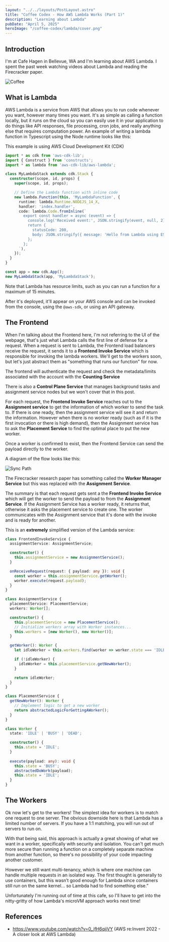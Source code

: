 ```yaml
---
layout: "../../layouts/PostLayout.astro"
title: "Coffee Codex - How AWS Lambda Works (Part 1)"
description: "Learning about Lambda"
pubDate: "April 5, 2025"
heroImage: "/coffee-codex/lambda/cover.png"
---
```


## Introduction
I'm at Cafe Hagen in Bellevue, WA and I'm learning about AWS Lambda. I spent the past week watching videos about Lambda and reading the Firecracker paper.

![Coffee](/coffee-codex/lambda/coffee.png)

## What is Lambda
AWS Lambda is a service from AWS that allows you to run code whenever you want, however many times you want. It's as simple as calling a function locally, but it runs on the cloud so you can easily use it in your application to do things like API responses, file processing, cron jobs, and really anything else that requires computation power. An example of writing a lambda function in Typescript using the Node runtime looks like this:

This example is using AWS Cloud Development Kit (CDK)

```typescript
import * as cdk from 'aws-cdk-lib';
import { Construct } from 'constructs';
import * as lambda from 'aws-cdk-lib/aws-lambda';

class MyLambdaStack extends cdk.Stack {
  constructor(scope, id, props) {
    super(scope, id, props);

    // Define the Lambda function with inline code
    new lambda.Function(this, 'MyLambdaFunction', {
      runtime: lambda.Runtime.NODEJS_14_X,
      handler: 'index.handler',
      code: lambda.Code.fromInline(`
        export const handler = async (event) => {
          console.log('Received event:', JSON.stringify(event, null, 2));
          return {
            statusCode: 200,
            body: JSON.stringify({ message: 'Hello from Lambda using ES modules!' }),
          };
        };
      `),
    });
  }
}

const app = new cdk.App();
new MyLambdaStack(app, 'MyLambdaStack');
```

Note that Lambda has resource limits, such as you can run a function for a maximum of 15 minutes.

After it's deployed, it'll appear on your AWS console and can be invoked from the console, using the `@aws-sdk`, or using an API gateway.

## The Frontend
When I'm talking about the Frontend here, I'm not referring to the UI of the webpage, that's just what Lambda calls the first line of defense for a request. When a request is sent to Lambda, the Frontend load balancers receive the request, it sends it to a **Frontend Invoke Service** which is responsible for invoking the lambda workers. We'll get to the workers soon, but let's just abstract them as "something that runs our function" for now. 

The frontend will authenticate the request and check the metadata/limits associated with the account with the **Counting Service**

There is also a **Control Plane Service** that manages background tasks and assignment service nodes but we won't cover that in this post.

For each request, the **Frontend Invoke Service** reaches out to the **Assignment service** to get the information of which worker to send the task to. If there is one ready, then the assignment service will see it and return the information. However when there is no worker ready (such as if it is the first invocation or there is high demand), then the Assignment service has to ask the **Placement Service** to find the optimal place to put the new worker. 

Once a worker is confirmed to exist, then the Frontend Service can send the payload directly to the worker.

A diagram of the flow looks like this:

![Sync Path](/coffee-codex/lambda/sync-path.png)

The Firecracker research paper has something called the **Worker Manager Service** but this was replaced with the **Assignment Service**.

The summary is that each request gets sent a the **Frontend Invoke Service** which will get the worker to send the payload to from the **Assignment Service**. If the Assignment Service has a worker ready, it returns that, otherwise it asks the placement service to create one. The worker communicates with the Assignment service that it's done with the invoke and is ready for another.

This is an **extremely** simplified version of the Lambda service:

```typescript
class FrontendInvokeService {
  assignmentService: AssignmentService;

  constructor() {
    this.assignmentService = new AssignmentService();
  }

  onReceiveRequest(request: { payload: any }): void {
    const worker = this.assignmentService.getWorker();
    worker.execute(request.payload);
  }
}

class AssignmentService {
  placementService: PlacementService;
  workers: Worker[];

  constructor() {
    this.placementService = new PlacementService();
    // Initialize workers array with Worker instances...
    this.workers = [new Worker(), new Worker()];
  }

  getWorker(): Worker {
    let idleWorker = this.workers.find(worker => worker.state === 'IDLE');

    if (!idleWorker) {
      idleWorker = this.placementService.getNewWorker();
    }

    return idleWorker;
  }
}

class PlacementService {
  getNewWorker(): Worker {
    // Implement logic to get a new worker
    return abstractedLogicForGettingAWorker();
  }
}

class Worker {
  state: 'IDLE' | 'BUSY' | 'DEAD';

  constructor() {
    this.state = 'IDLE';
  }
  
  execute(payload: any): void {
    this.state = 'BUSY';
    abstractedDoWork(payload);
    this.state = 'IDLE';
  }
}
```

## The Workers

Ok now let's get to the workers! The simplest idea for workers is to match one request to one server. The obvious downside here is that Lambda has a limited number of servers. If you have a 1:1 matching, you will run out of servers to run on.

With that being said, this approach is actually a great showing of what we want in a worker, specifically with security and isolation. You can't get much more secure than running a function on a completely separate machine from another function, so there's no possibility of your code impacting another customer.

However we still want multi-tenancy, which is where one machine can handle multiple requests in an isolated way. The first thought is generally to use containers, but this wasn’t good enough for Lambda since containers still run on the same kernel... so Lambda had to find something else.”

Unfortunately I'm running out of time at this cafe, so I'll have to get into the nitty-gritty of how Lambda's microVM approach works next time!

## References
- https://www.youtube.com/watch?v=0_jfH6qijVY (AWS re:Invent 2022 - A closer look at AWS Lambda)